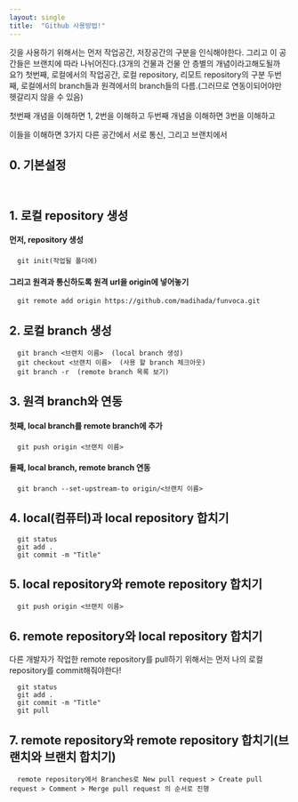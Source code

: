```yaml
---
layout: single
title:  "Github 사용방법!"
---
```


깃을 사용하기 위해서는 먼저 작업공간, 저장공간의 구분을 인식해야한다. 그리고 이 공간들은 브랜치에 따라 나뉘어진다.(3개의 건물과 건물 안 층별의 개념이라고해도될까요?)
첫번째, 로컬에서의 작업공간, 로컬 repository, 리모트 repository의 구분
두번째, 로컬에서의 branch들과 원격에서의 branch들의 다름.(그러므로 연동이되어야만 헷갈리지 않을 수 있음)

첫번째 개념을 이해하면 1, 2번을 이해하고
두번째 개념을 이해하면 3번을 이해하고

이들을 이해하면 3가지 다른 공간에서 서로 통신, 그리고 브랜치에서 

## 0. 기본설정
```
  
```



## 1. 로컬 repository 생성
  #### 먼저, repository 생성
```
  git init(작업될 폴더에)
```
  #### 그리고 원격과 통신하도록 원격 url을 origin에 넣어놓기
```
  git remote add origin https://github.com/madihada/funvoca.git
```



## 2. 로컬 branch 생성
```
  git branch <브랜치 이름>  (local branch 생성)
  git checkout <브랜치 이름>  (사용 할 branch 체크아웃)
  git branch -r  (remote branch 목록 보기)
```



## 3. 원격 branch와 연동

  #### 첫째, local branch를 remote branch에 추가
```
  git push origin <브랜치 이름> 
```
  #### 둘째, local branch, remote branch 연동
```
  git branch --set-upstream-to origin/<브랜치 이름> 
```  



## 4. local(컴퓨터)과 local repository 합치기
```
  git status
  git add .
  git commit -m "Title"
```  



## 5. local repository와 remote repository 합치기
```
  git push origin <브랜치 이름> 
```  



## 6. remote repository와 local repository 합치기
다른 개발자가 작업한 remote repository를 pull하기 위해서는 먼저 나의 로컬 repository를 commit해줘야한다!
```
  git status
  git add .
  git commit -m "Title"
  git pull
```  



## 7. remote repository와 remote repository 합치기(브랜치와 브랜치 합치기)
```
  remote repository에서 Branches로 New pull request > Create pull request > Comment > Merge pull request 의 순서로 진행
```  


